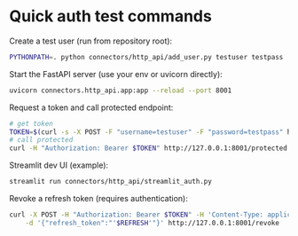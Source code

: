 # Quick auth test commands

Create a test user (run from repository root):

```bash
PYTHONPATH=. python connectors/http_api/add_user.py testuser testpass
```

Start the FastAPI server (use your env or uvicorn directly):

```bash
uvicorn connectors.http_api.app:app --reload --port 8001
```

Request a token and call protected endpoint:

```bash
# get token
TOKEN=$(curl -s -X POST -F "username=testuser" -F "password=testpass" http://127.0.0.1:8001/login | jq -r .access_token)
# call protected
curl -H "Authorization: Bearer $TOKEN" http://127.0.0.1:8001/protected
```

Streamlit dev UI (example):

```bash
streamlit run connectors/http_api/streamlit_auth.py
```

Revoke a refresh token (requires authentication):

```bash
curl -X POST -H "Authorization: Bearer $TOKEN" -H 'Content-Type: application/json' \
	-d '{"refresh_token":"'$REFRESH'"}' http://127.0.0.1:8001/revoke
```
